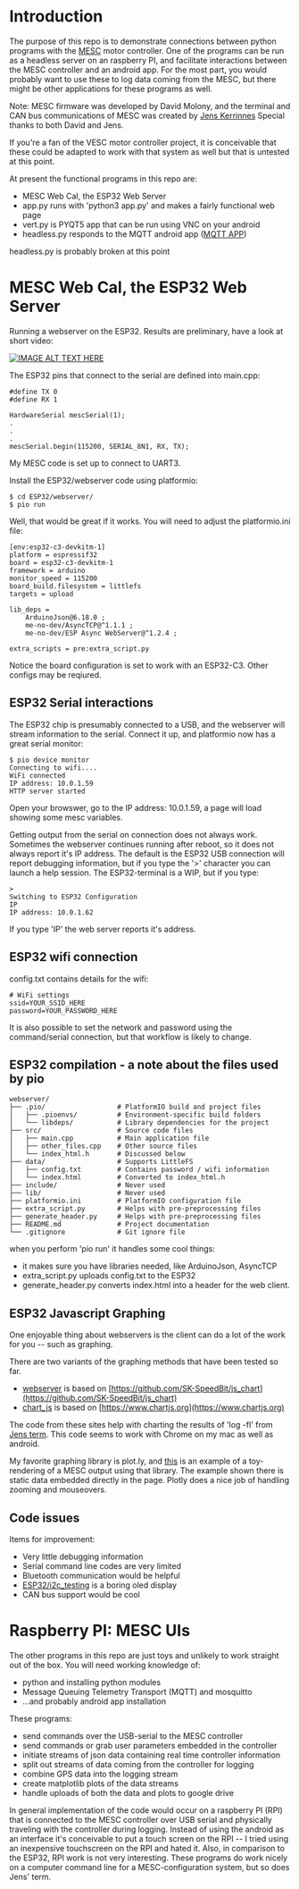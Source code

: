 # Introduction

The purpose of this repo is to demonstrate connections between python programs with the [MESC](https://github.com/davidmolony/MESC_Firmware) motor controller. One of the programs can be run as a headless server on an raspberry PI, and facilitate interactions between the MESC controller and an android app. For the most part, you would probably want to use these to log data coming from the MESC, but there might be other applications for these programs as well. 

Note: MESC firmware was developed by David Molony, and the terminal and CAN bus communications of MESC was created by [Jens Kerrinnes](https://github.com/Netzpfuscher) Special thanks to both David and Jens. 

If you're a fan of the VESC motor controller project, it is conceivable that these could be adapted to work with that system as well but that is untested at this point. 

At present the functional programs in this repo are:
 * MESC Web Cal, the ESP32 Web Server 
 * app.py runs with 'python3 app.py' and makes a fairly functional web page
 * vert.py is PYQT5 app that can be run using VNC on your android
 * headless.py responds to the MQTT android app ([MQTT APP](https://github.com/owhite/MqttApp))
  
headless.py is probably broken at this point

# MESC Web Cal, the ESP32 Web Server 

Running a webserver on the ESP32. Results are preliminary, have a look at short video:

[![IMAGE ALT TEXT HERE](https://img.youtube.com/vi/E1SCVV9bBj0/0.jpg)](https://www.youtube.com/watch?v=E1SCVV9bBj0)

The ESP32 pins that connect to the serial are defined into main.cpp:
```
#define TX 0
#define RX 1

HardwareSerial mescSerial(1);
.
.
.
mescSerial.begin(115200, SERIAL_8N1, RX, TX); 
```
My MESC code is set up to connect to UART3. 

Install the ESP32/webserver code using platformio:

```
$ cd ESP32/webserver/
$ pio run 
```

Well, that would be great if it works. You will  need to adjust the platformio.ini file:
```
[env:esp32-c3-devkitm-1]
platform = espressif32
board = esp32-c3-devkitm-1
framework = arduino
monitor_speed = 115200
board_build.filesystem = littlefs
targets = upload

lib_deps =
    ArduinoJson@6.18.0 ;
    me-no-dev/AsyncTCP@^1.1.1 ; 
    me-no-dev/ESP Async WebServer@^1.2.4 ; 

extra_scripts = pre:extra_script.py

```
Notice the board configuration is set to work with an ESP32-C3. Other configs may be reqiured. 

## ESP32 Serial interactions
The ESP32 chip is presumably connected to a USB, and the webserver will stream information to the serial. Connect it up, and platformio now has a great serial monitor:

```
$ pio device monitor
Connecting to wifi....
WiFi connected
IP address: 10.0.1.59
HTTP server started
```

Open your browswer, go to the IP address: 10.0.1.59, a page will load showing some mesc variables.

Getting output from the serial on connection does not always work. Sometimes the webserver continues running after reboot, so it does not always report it's IP address. The default is the ESP32 USB connection will report debugging information, but if you type the '>' character you can launch a help session. The ESP32-terminal is a WIP, but if you type:
```
>
Switching to ESP32 Configuration
IP
IP address: 10.0.1.62
```

If you type 'IP' the web server reports it's address. 

## ESP32 wifi connection
config.txt contains details for the wifi:

```
# WiFi settings
ssid=YOUR_SSID_HERE
password=YOUR_PASSWORD_HERE

```

It is also possible to set the network and password using the command/serial connection, but that workflow is likely to change. 

## ESP32 compilation - a note about the files used by pio

```
webserver/
├── .pio/                  # PlatformIO build and project files
│   ├── .pioenvs/          # Environment-specific build folders
│   └── libdeps/           # Library dependencies for the project
├── src/                   # Source code files
│   ├── main.cpp           # Main application file
│   ├── other_files.cpp    # Other source files
│   └── index_html.h       # Discussed below
├── data/                  # Supports LittleFS
│   ├── config.txt         # Contains password / wifi information
│   └── index.html         # Converted to index_html.h
├── include/               # Never used 
├── lib/                   # Never used
├── platformio.ini         # PlatformIO configuration file
├── extra_script.py        # Helps with pre-preprocessing files
├── generate_header.py     # Helps with pre-preprocessing files
├── README.md              # Project documentation
└── .gitignore             # Git ignore file
```

when you perform 'pio run' it handles some cool things:
* it makes sure you have libraries needed, like ArduinoJson, AsyncTCP
* extra_script.py uploads config.txt to the ESP32
* generate_header.py converts index.html into a header for the web client. 

## ESP32 Javascript Graphing
One enjoyable thing about webservers is the client can do a lot of the work for you -- such as graphing.

There are two variants of the graphing methods that have been tested so far. 
* [webserver](ESP32/webserver/) is based on [https://github.com/SK-SpeedBit/js_chart](https://github.com/SK-SpeedBit/js_chart)
* [chart_js](ESP32/chart_js/) is based on [https://www.chartjs.org](https://www.chartjs.org)

The code from these sites help with charting the results of 'log -fl' from [Jens term](https://github.com/Netzpfuscher). This code seems to work with Chrome on my mac as well as android. 

My favorite graphing library is plot.ly, and [this](https://owhite.github.io/) is an example of a toy-rendering of a MESC output using that library. The example shown there is static data embedded directly in the page. Plotly does a nice job of handling zooming and mouseovers. 

## Code issues

Items for improvement:
 * Very little debugging information
 * Serial command line codes are very limited
 * Bluetooth communication would be helpful
 * [ESP32/i2c_testing](ESP32/i2c_testing/) is a boring oled display
 * CAN bus support would be cool

# Raspberry PI: MESC UIs

The other programs in this repo are just toys and unlikely to work straight out of the box. You will need working knowledge of:
 * python and installing python modules
 * Message Queuing Telemetry Transport (MQTT) and mosquitto
 * ...and probably android app installation

These programs:
 * send commands over the USB-serial to the MESC controller
 * send commands or grab user parameters embedded in the controller
 * initiate streams of json data containing real time controller information
 * split out streams of data coming from the controller for logging
 * combine GPS data into the logging stream
 * create matplotlib plots of the data streams
 * handle uploads of both the data and plots to google drive
 
In general implementation of the code would occur on a raspberry PI (RPI) that is connected to the MESC controller over USB serial and physically traveling with the controller during logging. Instead of using the android as an interface it's conceivable to put a touch screen on the RPI -- I tried using an inexpensive touchscreen on the RPI and hated it. Also, in comparison to the ESP32, RPI work is not very interesting. These programs do work nicely on a computer command line for a MESC-configuration system, but so does Jens' term. 


